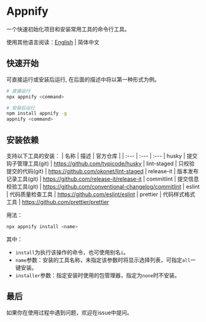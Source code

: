 # Appnify

一个快速初始化项目和安装常用工具的命令行工具。

使用其他语言阅读：[English](./README.md) | 简体中文

## 快速开始

可直接运行或安装后运行, 在后面的描述中将以第一种形式为例。

```sh
# 直接运行
npx appnify <command>

# 安装后运行
npm install appnify -g
appnify <command>
```

## 安装依赖

支持以下工具的安装：
| 名称 | 描述 | 官方仓库 |
| :--- | :--- | :---
| husky       | 提交钩子管理工具(git) | https://github.com/typicode/husky
| lint-staged | 只校验提交的代码(git) | https://github.com/okonet/lint-staged
| release-it  | 版本发布记录工具(git) | https://github.com/release-it/release-it
| commitlint  | 提交信息校验工具(git) | https://github.com/conventional-changelog/commitlint
| eslint      | 代码质量检查工具      | https://github.com/eslint/eslint
| prettier    | 代码样式格式工具      | https://github.com/prettier/prettier

用法：
```sh
npx appnify install <name>
```
其中：
- `install`为执行该操作的命令，也可使用别名`i`。
- `name`参数：安装的工具名称，未指定该参数时将显示选择列表，可指定`all`一键安装。
- `installer`参数：指定安装时使用的包管理器，指定为`none`时不安装。

## 最后
如果你在使用过程中遇到问题，欢迎在issue中提问。

